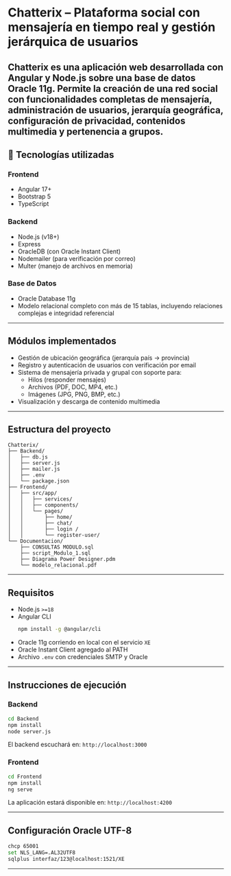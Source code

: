 # Chatterix – Plataforma social con mensajería en tiempo real y gestión jerárquica de usuarios

**Chatterix** es una aplicación web desarrollada con Angular y Node.js sobre una base de datos Oracle 11g. Permite la creación de una red social con funcionalidades completas de mensajería, administración de usuarios, jerarquía geográfica, configuración de privacidad, contenidos multimedia y pertenencia a grupos.
---

## 🔧 Tecnologías utilizadas

### Frontend
- Angular 17+
- Bootstrap 5
- TypeScript

### Backend
- Node.js (v18+)
- Express
- OracleDB (con Oracle Instant Client)
- Nodemailer (para verificación por correo)
- Multer (manejo de archivos en memoria)

### Base de Datos
- Oracle Database 11g
- Modelo relacional completo con más de 15 tablas, incluyendo relaciones complejas e integridad referencial

---

## Módulos implementados

- Gestión de ubicación geográfica (jerarquía país → provincia)
- Registro y autenticación de usuarios con verificación por email
- Sistema de mensajería privada y grupal con soporte para:
  - Hilos (responder mensajes)
  - Archivos (PDF, DOC, MP4, etc.)
  - Imágenes (JPG, PNG, BMP, etc.)
- Visualización y descarga de contenido multimedia

---

## Estructura del proyecto

```
Chatterix/
├── Backend/
│   ├── db.js
│   ├── server.js
│   ├── mailer.js
│   ├── .env
│   └── package.json
├── Frontend/
│   ├── src/app/
│   │   ├── services/
│   │   ├── components/
│   │   └── pages/
│   │       ├── home/
│   │       ├── chat/
│   │       ├── login /
│   │       └── register-user/
└── Documentacion/
    ├── CONSULTAS MODULO.sql
    ├── script_Modulo_1.sql
    ├── Diagrama Power Designer.pdm
    └── modelo_relacional.pdf
```

---

## Requisitos

- Node.js `>=18`
- Angular CLI
  ```bash
  npm install -g @angular/cli
  ```
- Oracle 11g corriendo en local con el servicio `XE`
- Oracle Instant Client agregado al PATH
- Archivo `.env` con credenciales SMTP y Oracle

---

## Instrucciones de ejecución

### Backend

```bash
cd Backend
npm install
node server.js
```

El backend escuchará en: `http://localhost:3000`

### Frontend

```bash
cd Frontend
npm install
ng serve
```

La aplicación estará disponible en: `http://localhost:4200`

---

## Configuración Oracle UTF-8

```bash
chcp 65001
set NLS_LANG=.AL32UTF8
sqlplus interfaz/123@localhost:1521/XE
```

---
